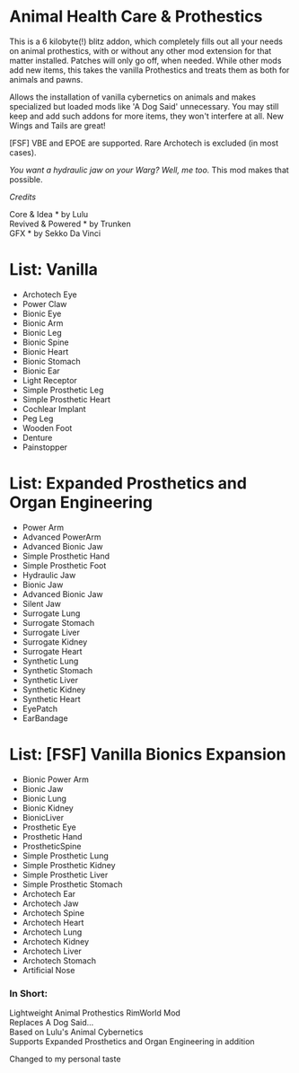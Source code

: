 <h1>Animal Health Care & Prothestics</h1>

This is a 6 kilobyte(!) blitz addon, which completely fills out all your needs on animal prothestics, with or without any other mod extension for that matter installed. Patches will only go off, when needed. While other mods add new items, this takes the vanilla Prothestics and treats them as both for animals and pawns. 

Allows the installation of vanilla cybernetics on animals and makes specialized but loaded mods like 'A Dog Said' unnecessary. You may still keep and add such addons for more items, they won't interfere at all. New Wings and Tails are great!

[FSF] VBE and EPOE are supported. Rare Archotech is excluded (in most cases).

<i>You want a hydraulic jaw on your Warg? Well, me too.</i> This mod makes that possible.

<i>Credits</i>

Core & Idea * by Lulu<br>
Revived & Powered * by Trunken<br>
GFX * by Sekko Da Vinci<br>

<h1>List: Vanilla</h1>

- Archotech Eye
- Power Claw
- Bionic Eye
- Bionic Arm
- Bionic Leg
- Bionic Spine
- Bionic Heart
- Bionic Stomach
- Bionic Ear
- Light Receptor
- Simple Prosthetic Leg
- Simple Prosthetic Heart
- Cochlear Implant
- Peg Leg
- Wooden Foot
- Denture
- Painstopper
  
<h1>List: Expanded Prosthetics and Organ Engineering</h1>

- Power Arm
- Advanced PowerArm
- Advanced Bionic Jaw
- Simple Prosthetic Hand
- Simple Prosthetic Foot
- Hydraulic Jaw
- Bionic Jaw
- Advanced Bionic Jaw
- Silent Jaw
- Surrogate Lung
- Surrogate Stomach
- Surrogate Liver
- Surrogate Kidney
- Surrogate Heart
- Synthetic Lung
- Synthetic Stomach
- Synthetic Liver
- Synthetic Kidney
- Synthetic Heart
- EyePatch
- EarBandage

<h1>List: [FSF] Vanilla Bionics Expansion</h1>

- Bionic Power Arm
- Bionic Jaw
- Bionic Lung
- Bionic Kidney
- BionicLiver
- Prosthetic Eye
- Prosthetic Hand
- ProstheticSpine
- Simple Prosthetic Lung
- Simple Prosthetic Kidney
- Simple Prosthetic Liver
- Simple Prosthetic Stomach
- Archotech Ear
- Archotech Jaw
- Archotech Spine
- Archotech Heart
- Archotech Lung
- Archotech Kidney
- Archotech Liver
- Archotech Stomach
- Artificial Nose

### In Short:

Lightweight Animal Prothestics RimWorld Mod<br>
Replaces A Dog Said...<br>
Based on Lulu's Animal Cybernetics<br>
Supports Expanded Prosthetics and Organ Engineering in addition<br>

Changed to my personal taste<br>
